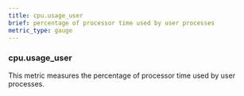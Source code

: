 ```yaml
---
title: cpu.usage_user
brief: percentage of processor time used by user processes
metric_type: gauge
---
```

### cpu.usage_user

This metric measures the percentage of processor time used by user processes.

